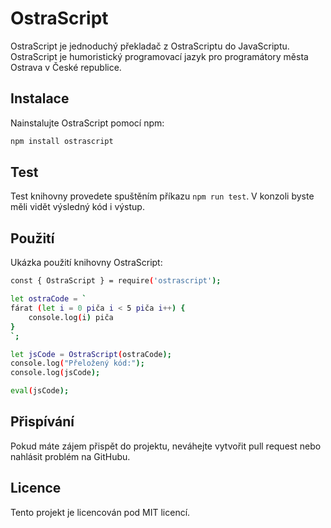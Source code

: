 # OstraScript

OstraScript je jednoduchý překladač z OstraScriptu do JavaScriptu. OstraScript je humoristický programovací jazyk pro programátory města Ostrava v České republice.

## Instalace

Nainstalujte OstraScript pomocí npm:

```bash
npm install ostrascript
```
## Test
Test knihovny provedete spuštěním příkazu `npm run test`. V konzoli byste měli vidět výsledný kód i výstup.

## Použití
Ukázka použití knihovny OstraScript:

```bash
const { OstraScript } = require('ostrascript');

let ostraCode = `
fárat (let i = 0 piča i < 5 piča i++) {
    console.log(i) piča
}
`;

let jsCode = OstraScript(ostraCode);
console.log("Přeložený kód:");
console.log(jsCode);

eval(jsCode);
```

## Přispívání
Pokud máte zájem přispět do projektu, neváhejte vytvořit pull request nebo nahlásit problém na GitHubu.

## Licence
Tento projekt je licencován pod MIT licencí.